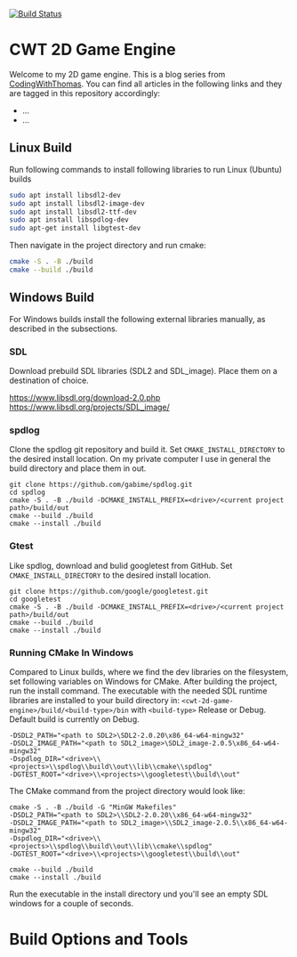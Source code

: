 
[![Build Status](https://dev.azure.com/thomassedlmair/cwt-2d-game-engine/_apis/build/status/ThoSe1990.cwt_game_engine?branchName=main)](https://dev.azure.com/thomassedlmair/cwt-2d-game-engine/_build/latest?definitionId=10&branchName=main)
# CWT 2D Game Engine

Welcome to my 2D game engine. This is a blog series from [CodingWithThomas](https://www.codingwiththomas.com/). You can find all articles in the following links and they are tagged in this repository accordingly:

- ... 
- ...

## Linux Build

Run following commands to install following libraries to run Linux (Ubuntu) builds
````bash
sudo apt install libsdl2-dev
sudo apt install libsdl2-image-dev
sudo apt install libsdl2-ttf-dev
sudo apt install libspdlog-dev
sudo apt-get install libgtest-dev
````
Then navigate in the project directory and run cmake:
````bash
cmake -S . -B ./build
cmake --build ./build
````


## Windows Build
For Windows builds install the following external libraries manually, as described in the subsections.  

### SDL 
Download prebuild SDL libraries (SDL2 and SDL_image). Place them on a destination of choice.

https://www.libsdl.org/download-2.0.php  
https://www.libsdl.org/projects/SDL_image/

### spdlog 

Clone the spdlog git repository and build it. Set `CMAKE_INSTALL_DIRECTORY` to the desired install location. On my private computer I use in general the build directory and place them in out.
````
git clone https://github.com/gabime/spdlog.git
cd spdlog 
cmake -S . -B ./build -DCMAKE_INSTALL_PREFIX=<drive>/<current project path>/build/out
cmake --build ./build
cmake --install ./build
````
  
### Gtest

Like spdlog, download and bulid googletest from GitHub. Set `CMAKE_INSTALL_DIRECTORY` to the desired install location.
 ```` 
git clone https://github.com/google/googletest.git
cd googletest
cmake -S . -B ./build -DCMAKE_INSTALL_PREFIX=<drive>/<current project path>/build/out
cmake --build ./build
cmake --install ./build
````

### Running CMake In Windows
Compared to Linux builds, where we find the dev libraries on the filesystem, set following variables on Windows for CMake. After building the project, run the install command. The executable with the needed SDL runtime libraries are installed to your build directory in: `<cwt-2d-game-engine>/build/<build-type>/bin` with `<build-type>` Release or Debug. Default build is currently on Debug.
````
-DSDL2_PATH="<path to SDL2>\SDL2-2.0.20\x86_64-w64-mingw32"
-DSDL2_IMAGE_PATH="<path to SDL2_image>\SDL2_image-2.0.5\x86_64-w64-mingw32"
-Dspdlog_DIR="<drive>\\<projects>\\spdlog\\build\\out\\lib\\cmake\\spdlog"
-DGTEST_ROOT="<drive>\\<projects>\\googletest\\build\\out"
````
The CMake command from the project directory would look like:
````
cmake -S . -B ./build -G "MinGW Makefiles" 
-DSDL2_PATH="<path to SDL2>\\SDL2-2.0.20\\x86_64-w64-mingw32"
-DSDL2_IMAGE_PATH="<path to SDL2_image>\\SDL2_image-2.0.5\\x86_64-w64-mingw32"
-Dspdlog_DIR="<drive>\\<projects>\\spdlog\\build\\out\\lib\\cmake\\spdlog"
-DGTEST_ROOT="<drive>\\<projects>\\googletest\\build\\out"

cmake --build ./build
cmake --install ./build
````

Run the executable in the install directory und you'll see an empty SDL windows for a couple of seconds. 

# Build Options and Tools


